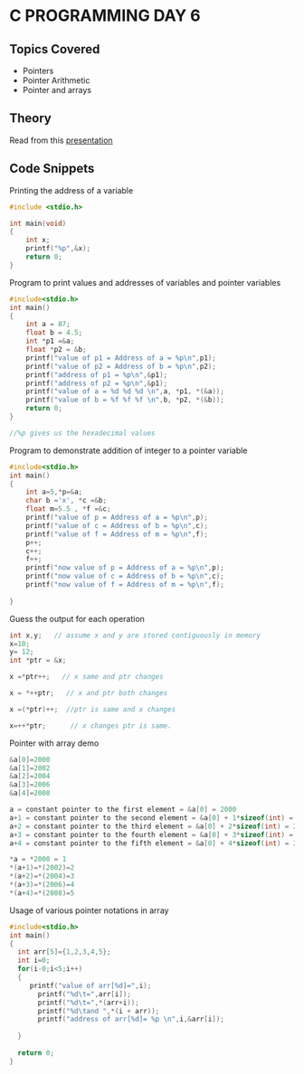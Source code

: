 # C PROGRAMMING DAY 6

## Topics Covered

* Pointers
* Pointer Arithmetic
* Pointer and arrays

## Theory

Read from this [presentation](https://github.com/RIBTAS007/GS-EOP-C-programming/blob/master/Day%206/C%20PROGRAMMING%20DAY%206.pptx?raw=true)

## Code Snippets

Printing the address of a variable

```c
#include <stdio.h>

int main(void) 
{
	int x;
	printf("%p",&x);
	return 0;
}
```

Program to print values and addresses of variables and pointer variables

```c
#include<stdio.h>
int main()
{
	int a = 87;
	float b = 4.5;
	int *p1 =&a;
	float *p2 = &b;
	printf("value of p1 = Address of a = %p\n",p1);
	printf("value of p2 = Address of b = %p\n",p2);
	printf("address of p1 = %p\n",&p1);
	printf("address of p2 = %p\n",&p1);
	printf("value of a = %d %d %d \n",a, *p1, *(&a));
	printf("value of b = %f %f %f \n",b, *p2, *(&b));
	return 0;
}

//%p gives us the hexadecimal values
```

Program to demonstrate addition of integer to a pointer variable

```c
#include<stdio.h>
int main()
{
	int a=5,*p=&a;
	char b ='x', *c =&b;
	float m=5.5 , *f =&c;
	printf("value of p = Address of a = %p\n",p);
	printf("value of c = Address of b = %p\n",c);
	printf("value of f = Address of m = %p\n",f);
	p++;
	c++;
	f++;
	printf("now value of p = Address of a = %p\n",p);
	printf("now value of c = Address of b = %p\n",c);
	printf("now value of f = Address of m = %p\n",f);
	
}
```

Guess the output for each operation

```c
int x,y;   // assume x and y are stored contiguously in memory
x=10;
y= 12;
int *ptr = &x;

x =*ptr++;   // x same and ptr changes

x = *++ptr;   // x and ptr both changes

x =(*ptr)++;  //ptr is same and x changes

x=++*ptr;      // x changes ptr is same.
```

Pointer with array demo

```c
&a[0]=2000
&a[1]=2002
&a[2]=2004
&a[3]=2006
&a[4]=2008

a = constant pointer to the first element = &a[0] = 2000
a+1 = constant pointer to the second element = &a[0] + 1*sizeof(int) = 2000 + 2 =2002
a+2 = constant pointer to the third element = &a[0] + 2*sizeof(int) = 2000 + 4 =2004
a+3 = constant pointer to the fourth element = &a[0] + 3*sizeof(int) = 2000 + 6 =2006
a+4 = constant pointer to the fifth element = &a[0] + 4*sizeof(int) = 2000 + 8 =2008

*a = *2000 = 1
*(a+1)=*(2002)=2
*(a+2)=*(2004)=3
*(a+3)=*(2006)=4
*(a+4)=*(2008)=5
```

Usage of various pointer notations in array

```c
#include<stdio.h>
int main()
{
  int arr[5]={1,2,3,4,5};
  int i=0;
  for(i-0;i<5;i++)
  {
     printf("value of arr[%d]=",i);
	   printf("%d\t=",arr[i]);
	   printf("%d\t=",*(arr+i));
	   printf("%d\tand ",*(i + arr));
	   printf("address of arr[%d]= %p \n",i,&arr[i]);
	 
  }
  
  return 0;
}
```

